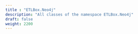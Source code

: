 ```yaml
---
title : "ETLBox.Neo4j"
description: "All classes of the namespace ETLBox.Neo4j"
draft: false
weight: 2200
---
```

